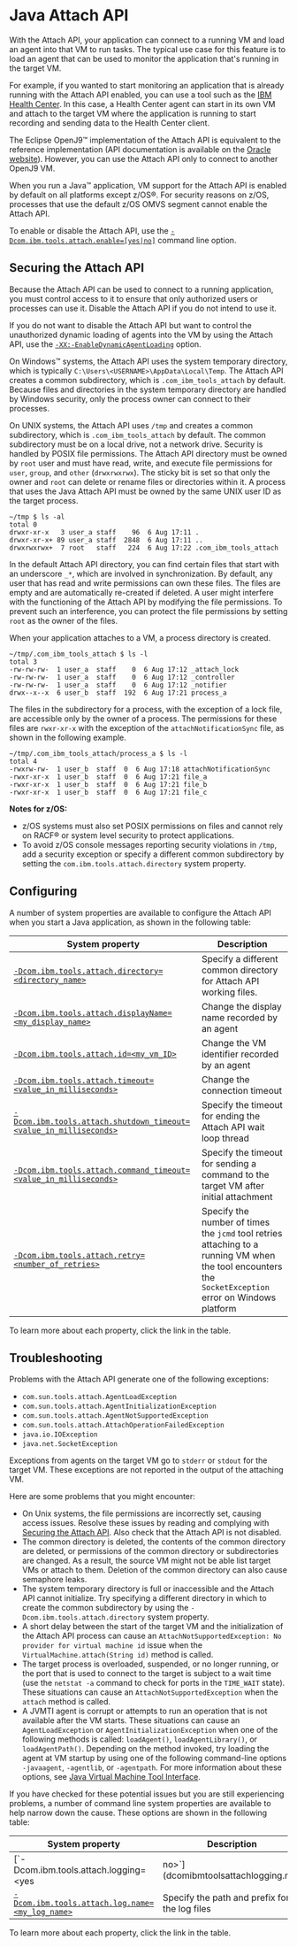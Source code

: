 <!--
* Copyright (c) 2017, 2025 IBM Corp. and others
*
* This program and the accompanying materials are made
* available under the terms of the Eclipse Public License 2.0
* which accompanies this distribution and is available at
* https://www.eclipse.org/legal/epl-2.0/ or the Apache
* License, Version 2.0 which accompanies this distribution and
* is available at https://www.apache.org/licenses/LICENSE-2.0.
*
* This Source Code may also be made available under the
* following Secondary Licenses when the conditions for such
* availability set forth in the Eclipse Public License, v. 2.0
* are satisfied: GNU General Public License, version 2 with
* the GNU Classpath Exception [1] and GNU General Public
* License, version 2 with the OpenJDK Assembly Exception [2].
*
* [1] https://www.gnu.org/software/classpath/license.html
* [2] https://openjdk.org/legal/assembly-exception.html
*
* SPDX-License-Identifier: EPL-2.0 OR Apache-2.0 OR GPL-2.0-only WITH Classpath-exception-2.0 OR GPL-2.0-only WITH OpenJDK-assembly-exception-1.0
-->

# Java Attach API

With the Attach API, your application can connect to a running VM and load an agent into that VM to run tasks. The typical use case for this feature is to load an agent that can be used to monitor the application that's running in the target VM.

For example, if you wanted to start monitoring an application that is already running with the Attach API enabled, you can use a tool such as the [IBM Health Center](https://www.ibm.com/support/knowledgecenter/en/SS3KLZ/com.ibm.java.diagnostics.healthcenter.doc/topics/introduction.html). In this case, a Health Center agent can start in its own VM and attach to the target VM where the application is running to start recording and sending data to the Health Center client.

The Eclipse OpenJ9&trade; implementation of the Attach API is equivalent to the reference implementation (API documentation is available on the [Oracle website](https://docs.oracle.com/javase/8/docs/jdk/api/attach/spec/index.html)). However, you can use the Attach API only to connect to another OpenJ9 VM.

When you run a Java&trade; application, VM support for the Attach API is enabled by default on all platforms except z/OS&reg;. For security reasons on z/OS,
processes that use the default z/OS OMVS segment cannot enable the Attach API.

To enable or disable the Attach API, use the [`-Dcom.ibm.tools.attach.enable=[yes|no]`](dcomibmtoolsattachenable.md) command line option.

## Securing the Attach API

Because the Attach API can be used to connect to a running application, you must control access to it to ensure that only
authorized users or processes can use it. Disable the Attach API if you do not intend to use it.

If you do not want to disable the Attach API but want to control the unauthorized dynamic loading of agents into the VM by using the Attach API, use the [`-XX:-EnableDynamicAgentLoading`](xxenabledynamicagentloading.md) option.

On Windows&trade; systems, the Attach API uses the system temporary directory, which is typically `C:\Users\<USERNAME>\AppData\Local\Temp`.
The Attach API creates a common subdirectory, which is `.com_ibm_tools_attach` by default. Because files and directories in the system temporary directory are handled by Windows security, only the process owner can connect to their processes.

On UNIX systems, the Attach API uses `/tmp` and creates a common subdirectory, which is `.com_ibm_tools_attach` by default. The common subdirectory must be on a local drive, not a network drive. Security is handled by POSIX file permissions. The Attach API directory must be owned by `root` user and must have read, write, and execute file permissions for `user`, `group`, and `other` (`drwxrwxrwx`). The sticky bit is set so that only the owner and `root` can delete or rename files or directories within it. A process that uses the Java Attach API must be owned by the same UNIX user ID as the target process.

```
~/tmp $ ls -al
total 0
drwxr-xr-x   3 user_a staff    96  6 Aug 17:11 .
drwxr-xr-x+ 89 user_a staff  2848  6 Aug 17:11 ..
drwxrwxrwx+  7 root   staff   224  6 Aug 17:22 .com_ibm_tools_attach
```

In the default Attach API directory, you can find certain files that start with an underscore `_*`, which are involved in synchronization.
By default, any user that has read and write permissions can own these files. The files are empty and are automatically re-created if deleted. A user might interfere with the functioning of the Attach API by modifying the file permissions. To prevent such an interference, you can protect the file permissions by setting `root` as the owner of the files.

When your application attaches to a VM, a process directory is created.

```
~/tmp/.com_ibm_tools_attach $ ls -l
total 3
-rw-rw-rw-  1 user_a  staff    0  6 Aug 17:12 _attach_lock
-rw-rw-rw-  1 user_a  staff    0  6 Aug 17:12 _controller
-rw-rw-rw-  1 user_a  staff    0  6 Aug 17:12 _notifier
drwx--x--x  6 user_b  staff  192  6 Aug 17:21 process_a
```

The files in the subdirectory for a process, with the exception of a lock file, are accessible only by the owner of a process. The permissions
for these files are `rwxr-xr-x` with the exception of the `attachNotificationSync` file, as shown in the following example.

```
~/tmp/.com_ibm_tools_attach/process_a $ ls -l
total 4
-rwxrw-rw-  1 user_b  staff  0  6 Aug 17:18 attachNotificationSync
-rwxr-xr-x  1 user_b  staff  0  6 Aug 17:21 file_a
-rwxr-xr-x  1 user_b  staff  0  6 Aug 17:21 file_b
-rwxr-xr-x  1 user_b  staff  0  6 Aug 17:21 file_c
```

**Notes for z/OS:**

- z/OS systems must also set POSIX permissions on files and cannot rely on RACF&reg; or system level security to protect applications.
- To avoid z/OS console messages reporting security violations in `/tmp`, add a security exception or specify a different common subdirectory by setting the `com.ibm.tools.attach.directory` system property.

## Configuring

A number of system properties are available to configure the Attach API when you start a Java application, as shown in the following table:

| System property                                                                                             |    Description                                                           |
|-------------------------------------------------------------------------------------------------------------|--------------------------------------------------------------------------|
| [`-Dcom.ibm.tools.attach.directory=<directory_name>`](dcomibmtoolsattachdirectory.md)                       | Specify a different common directory for Attach API working files.       |
| [`-Dcom.ibm.tools.attach.displayName=<my_display_name>`](dcomibmtoolsattachdisplayname.md)                  | Change the display name recorded by an agent                             |
| [`-Dcom.ibm.tools.attach.id=<my_vm_ID>`](dcomibmtoolsattachid.md)                                           | Change the VM identifier recorded by an agent                            |
| [`-Dcom.ibm.tools.attach.timeout=<value_in_milliseconds>`](dcomibmtoolsattachtimeout.md)                    | Change the connection timeout                                            |
| [`-Dcom.ibm.tools.attach.shutdown_timeout=<value_in_milliseconds>`](dcomibmtoolsattachshutdown_timeout.md)  | Specify the timeout for ending the Attach API wait loop thread           |
| [`-Dcom.ibm.tools.attach.command_timeout=<value_in_milliseconds>`](dcomibmtoolsattachcommand_timeout.md)    | Specify the timeout for sending a command to the target VM after initial attachment   |
| [`-Dcom.ibm.tools.attach.retry=<number_of_retries>`](dcomibmtoolsattachretry.md)    | Specify the number of times the `jcmd` tool retries attaching to a running VM when the tool encounters the `SocketException` error on Windows platform    |


To learn more about each property, click the link in the table.

## Troubleshooting

Problems with the Attach API generate one of the following exceptions:

- `com.sun.tools.attach.AgentLoadException`
- `com.sun.tools.attach.AgentInitializationException`
- `com.sun.tools.attach.AgentNotSupportedException`
- `com.sun.tools.attach.AttachOperationFailedException`
- `java.io.IOException`
- `java.net.SocketException`

Exceptions from agents on the target VM go to `stderr` or `stdout` for the target VM. These exceptions are not reported in the output of the attaching VM.

Here are some problems that you might encounter:

- On Unix systems, the file permissions are incorrectly set, causing access issues. Resolve these issues by reading and complying with [Securing the Attach API](#securing-the-attach-api). Also check that the Attach API is not disabled.
- The common directory is deleted, the contents of the common directory are deleted, or permissions of the common directory or subdirectories are changed. As a result, the source VM might not be able list target VMs or attach to them. Deletion of the common directory can also cause semaphore leaks.
- The system temporary directory is full or inaccessible and the Attach API cannot initialize. Try specifying a different directory in which to create the common subdirectory by using the `-Dcom.ibm.tools.attach.directory` system property.
- A short delay between the start of the target VM and the initialization of the Attach API process can cause an `AttachNotSupportedException: No provider for virtual machine id` issue when the `VirtualMachine.attach(String id)` method is called.
- The target process is overloaded, suspended, or no longer running, or the port that is used to connect to the target is subject to a wait time (use the `netstat -a` command to check for ports in the `TIME_WAIT` state). These situations can cause an `AttachNotSupportedException` when the `attach` method is called.
- A JVMTI agent is corrupt or attempts to run an operation that is not available after the VM starts. These situations can cause an `AgentLoadException` or `AgentInitializationException` when one of the following methods is called: `loadAgent()`, `loadAgentLibrary()`, or `loadAgentPath()`. Depending on the method invoked, try loading the agent at VM startup by using one of the following command-line options `-javaagent`, `-agentlib`, or `-agentpath`. For more information about these options, see [Java Virtual Machine Tool Interface](interface_jvmti.md).

If you have checked for these potential issues but you are still experiencing problems, a number of command line system properties are available to help narrow down the cause. These options are shown in the following table:

| System property                                                                                             |    Description                                                           |
|-------------------------------------------------------------------------------------------------------------|--------------------------------------------------------------------------|
| [`-Dcom.ibm.tools.attach.logging=<yes|no>`](dcomibmtoolsattachlogging.md)                                   | Turn on tracing of attach API events                                     |
| [`-Dcom.ibm.tools.attach.log.name=<my_log_name>`](dcomibmtoolsattachlogname.md)                             | Specify the path and prefix for the log files                            |


To learn more about each property, click the link in the table.
